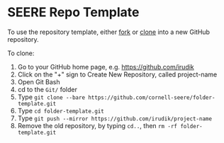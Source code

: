 # SEERE Repo Template

To use the repository template, either [fork](https://help.github.com/articles/fork-a-repo/) or [clone](https://help.github.com/articles/duplicating-a-repository/) into a new GitHub repository.

To clone:
1. Go to your GitHub home page, e.g. https://github.com/irudik
2. Click on the "+" sign to Create New Repository, called project-name
3. Open Git Bash
4. cd to the `Git/` folder
5. Type `git clone --bare https://github.com/cornell-seere/folder-template.git`
6. Type `cd folder-template.git`
7. Type `git push --mirror https://github.com/irudik/project-name`
8. Remove the old repository, by typing `cd..`, then `rm -rf folder-template.git`
